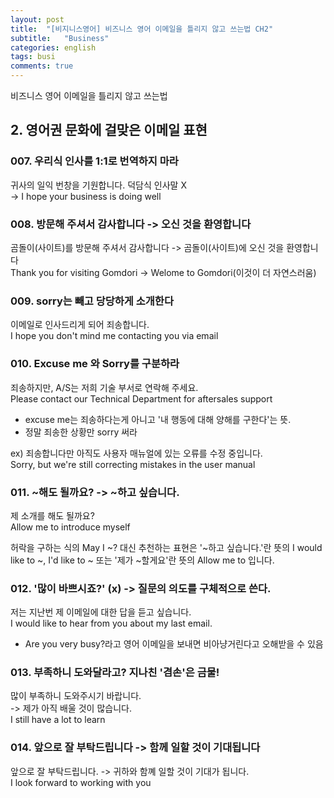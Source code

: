 ```yaml
---
layout: post
title:  "[비지니스영어] 비즈니스 영어 이메일을 틀리지 않고 쓰는법 CH2"
subtitle:   "Business"
categories: english
tags: busi
comments: true
---
```


비즈니스 영어 이메일을 틀리지 않고 쓰는법

## 2. 영어권 문화에 걸맞은 이메일 표현

### 007. 우리식 인사를 1:1로 번역하지 마라
  
귀사의 일익 번창을 기원합니다. 덕담식 인사말 X  
-> I hope your business is doing well
  

### 008. 방문해 주셔서 감사합니다 -> 오신 것을 환영합니다
  
곰돌이(사이트)를 방문해 주셔서 감사합니다 -> 곰돌이(사이트)에 오신 것을 환영합니다  
Thank you for visiting Gomdori -> Welome to Gomdori(이것이 더 자연스러움)  
  

### 009. sorry는 빼고 당당하게 소개한다
  
이메일로 인사드리게 되어 죄송합니다.  
I hope you don't mind me contacting you via email  
  

### 010. Excuse me 와 Sorry를 구분하라
  
죄송하지만, A/S는 저희 기술 부서로 연락해 주세요.  
Please contact our Technical Department for aftersales support  
  
- excuse me는 죄송하다는게 아니고 '내 행동에 대해 양해를 구한다'는 뜻.  
- 정말 죄송한 상황만 sorry 써라  
  
ex) 죄송합니다만 아직도 사용자 매뉴얼에 있는 오류를 수정 중입니다.  
Sorry, but we're still correcting mistakes in the user manual  
  
  
### 011. ~해도 될까요? -> ~하고 싶습니다.
  
제 소개를 해도 될까요?  
Allow me to introduce myself  
  
허락을 구하는 식의 May I ~? 대신 추천하는 표현은 '~하고 싶습니다.'란 뜻의 I would like to ~,  I'd like to ~ 또는 '제가 ~할게요'란 뜻의 Allow me to 입니다.  
  

### 012. '많이 바쁘시죠?' (x) -> 질문의 의도를 구체적으로 쓴다.
  
저는 지난번 제 이메일에 대한 답을 듣고 싶습니다.  
I would like to hear from you about my last email.  
  
- Are you very busy?라고 영어 이메일을 보내면 비아냥거린다고 오해받을 수 있음
  

### 013. 부족하니 도와달라고? 지나친 '겸손'은 금물!
  
많이 부족하니 도와주시기 바랍니다.  
-> 제가 아직 배울 것이 많습니다.  
I still have a lot to learn  
  

### 014. 앞으로 잘 부탁드립니다 -> 함께 일할 것이 기대됩니다
  
앞으로 잘 부탁드립니다. -> 귀하와 함꼐 일할 것이 기대가 됩니다.  
I look forward to working with you
